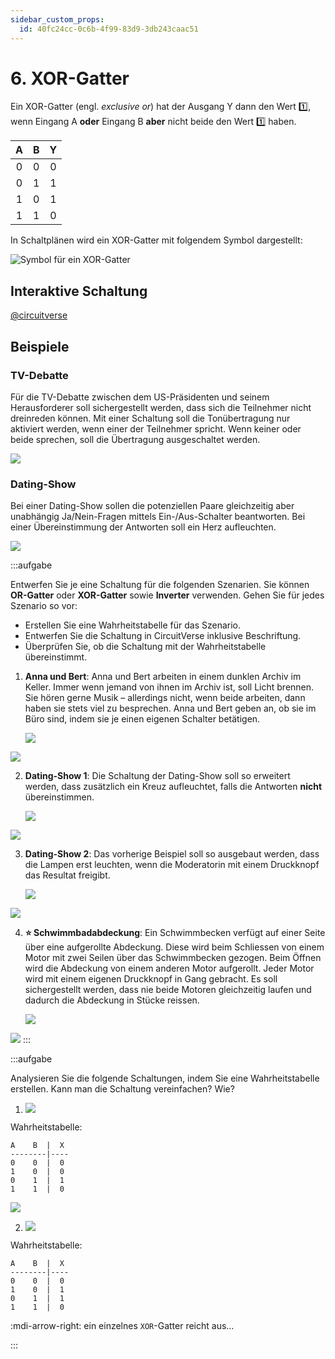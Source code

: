 ```yaml
---
sidebar_custom_props:
  id: 40fc24cc-0c6b-4f99-83d9-3db243caac51
---
```


# 6. XOR-Gatter

Ein XOR-Gatter (engl. *exclusive or*) hat der Ausgang Y dann den Wert 1️⃣, wenn Eingang A **oder** Eingang B **aber** nicht beide den Wert 1️⃣ haben.

<div className="slim-table">

|   A   |   B   |   Y   |
| :---: | :---: | :---: |
|   0   |   0   |   0   |
|   0   |   1   |   1   |
|   1   |   0   |   1   |
|   1   |   1   |   0   |
</div>

In Schaltplänen wird ein XOR-Gatter mit folgendem Symbol dargestellt:

![Symbol für ein XOR-Gatter](images/06-xor-gate.svg)

## Interaktive Schaltung

[@circuitverse](https://circuitverse.org/simulator/embed/rothe-xor-gate)

## Beispiele

### TV-Debatte

Für die TV-Debatte zwischen dem US-Präsidenten und seinem Herausforderer soll sichergestellt werden, dass sich die Teilnehmer nicht dreinreden können. Mit einer Schaltung soll die Tonübertragung nur aktiviert werden, wenn einer der Teilnehmer spricht. Wenn keiner oder beide sprechen, soll die Übertragung ausgeschaltet werden.

![](images/06-presidential-debate.svg)


### Dating-Show

Bei einer Dating-Show sollen die potenziellen Paare gleichzeitig aber unabhängig Ja/Nein-Fragen mittels Ein-/Aus-Schalter beantworten. Bei einer Übereinstimmung der Antworten soll ein Herz aufleuchten.

![](images/06-dating-show.svg)

:::aufgabe
<Answer type="state" webKey="e4f4b7dc-4798-431b-8937-433534489d0b" />

Entwerfen Sie je eine Schaltung für die folgenden Szenarien. Sie können **OR-Gatter** oder **XOR-Gatter** sowie **Inverter** verwenden. Gehen Sie für jedes Szenario so vor:

- Erstellen Sie eine Wahrheitstabelle für das Szenario.
- Entwerfen Sie die Schaltung in CircuitVerse inklusive Beschriftung.
- Überprüfen Sie, ob die Schaltung mit der Wahrheitstabelle übereinstimmt.

1. **Anna und Bert**: Anna und Bert arbeiten in einem dunklen Archiv im Keller. Immer wenn jemand von ihnen im Archiv ist, soll Licht brennen. Sie hören gerne Musik – allerdings nicht, wenn beide arbeiten, dann haben sie stets viel zu besprechen. Anna und Bert geben an, ob sie im Büro sind, indem sie je einen eigenen Schalter betätigen.

    ![](images/06-ex-anna-bert.svg)

    <Answer type="text" webKey="5a90fb23-ee8e-4b25-93ca-796a5155371c" />

<Solution webKey="cd1f61e3-5a8e-4d54-8f64-1316d6f0268f">

![](images/06-ex-anna-bert-solution.svg)
</Solution>

2. **Dating-Show 1**: Die Schaltung der Dating-Show soll so erweitert werden, dass zusätzlich ein Kreuz aufleuchtet, falls die Antworten **nicht** übereinstimmen.

    ![](images/06-ex-dating-show-1.svg)

    <Answer type="text" webKey="5938ec48-8dc1-46c6-932d-befaeddca3f8" />

<Solution webKey="cd1f61e3-5a8e-4d54-8f64-1316d6f0268f">

![](images/06-ex-dating-show-1-solution.svg)
</Solution>

3. **Dating-Show 2**: Das vorherige Beispiel soll so ausgebaut werden, dass die Lampen erst leuchten, wenn die Moderatorin mit einem Druckknopf das Resultat freigibt.

    ![](images/06-ex-dating-show-2.svg)

    <Answer type="text" webKey="4fb183c7-6522-4c58-982f-1b7338d45509" />

<Solution webKey="cd1f61e3-5a8e-4d54-8f64-1316d6f0268f">

![](images/06-ex-dating-show-2-solution.svg)
</Solution>

4. **⭐️ Schwimmbadabdeckung**: Ein Schwimmbecken verfügt auf einer Seite über eine aufgerollte Abdeckung. Diese wird beim Schliessen von einem Motor mit zwei Seilen über das Schwimmbecken gezogen. Beim Öffnen wird die Abdeckung von einem anderen Motor aufgerollt. Jeder Motor wird mit einem eigenen Druckknopf in Gang gebracht. Es soll sichergestellt werden, dass nie beide Motoren gleichzeitig laufen und dadurch die Abdeckung in Stücke reissen.

    ![](images/06-ex-swimming-pool.svg)

    <Answer type="text" webKey="91489788-473e-49ca-bfde-fe34fa2f2b16" />

<Solution webKey="cd1f61e3-5a8e-4d54-8f64-1316d6f0268f">

![](images/06-ex-swimming-pool-solution.svg)
</Solution>
:::

:::aufgabe
<Answer type="state" webKey="3e27b438-ce03-4951-b85d-ba66a481c77b" />

Analysieren Sie die folgende Schaltungen, indem Sie eine Wahrheitstabelle erstellen. Kann man die Schaltung vereinfachen? Wie?

1. ![](images/06-cv-XOR-AND.png)

    <Answer type="text" webKey="075b07dc-2eb9-40a8-9a7c-338ba443b424" />

<Solution webKey="cd1f61e3-5a8e-4d54-8f64-1316d6f0268f">

Wahrheitstabelle:

```
A    B  |  X
--------|----
0    0  |  0
1    0  |  0
0    1  |  1
1    1  |  0
```

![](images/06-cv-XOR-AND-solution.png)

</Solution>

2. ![](images/06-cv-4-XOR.png)

    <Answer type="text" webKey="e12a6ab6-8bff-4084-859e-1e2a3db7c87d" />

<Solution webKey="cd1f61e3-5a8e-4d54-8f64-1316d6f0268f">

Wahrheitstabelle:

```
A    B  |  X
--------|----
0    0  |  0
1    0  |  1
0    1  |  1
1    1  |  0
```

:mdi-arrow-right: ein einzelnes `XOR`-Gatter reicht aus...

</Solution>
:::
